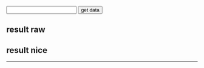 <html>
<head>
<meta charset="utf-8"/>
<script>
function createCORSRequest(method, url) {
  var xhr = new XMLHttpRequest();
  xhr.open(method, url, true);
  return xhr;
}
function TestInput(callback) {
	xhr = createCORSRequest("POST", "https://terralego-scraper.herokuapp.com/graphql");
	xhr.responseType = 'json';
	xhr.setRequestHeader("Content-Type", "application/json");
	xhr.setRequestHeader("Accept", "application/json");
	xhr.onload = function () {
	  console.log('data returned:', xhr.response);
	  if (xhr.readyState === 4) {
	    if (xhr.status === 200) {
	      myCallback(xhr);
	    } else {
	      console.error(xhr.statusText);
	    }
	  }
	}
	var insee = document.getElementById("myInput").value;
	var query = '{result(insee:"' + insee + '"){params results valueDate}}';
	//xhr.callback = callback(xhr);
	xhr.send(JSON.stringify({
	  query: query
	}));
	console.log('test input1');
	callback(xhr, showData);
}

function myCallback(xhr, callback){
	var resJson = xhr.response;
	var res = JSON.stringify(resJson, null, 4);
	document.getElementById("result").innerHTML = res;
	var str = "Date : " + resJson.data.result.valueDate;
	document.getElementById("resultNice").innerHTML = str;
	//showData(resJson);
	console.error("my callback");
	callback(resJson);
}

function showData(json){
	var str = "Date : " + json.data.result.valueDate;
	document.getElementById("resultNice").innerHTML = str;
	console.error("show data");
}
</script>
</head>

<body>
<input id="myInput" type="text">
<button onclick="TestInput(myCallback)" >get data</button>
<br/>
<h2>result raw</h2>
<p id="result"></p>
<h2>result nice</h2>
<p id="resultNice"></p>
<hr/>
</body>
</html>

